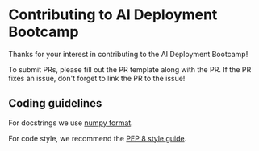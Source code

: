 # Contributing to AI Deployment Bootcamp

Thanks for your interest in contributing to the AI Deployment Bootcamp!

To submit PRs, please fill out the PR template along with the PR.
If the PR fixes an issue, don't forget to link the PR to the issue!

## Coding guidelines

For docstrings we use [numpy format](https://numpydoc.readthedocs.io/en/latest/format.html).

For code style, we recommend the [PEP 8 style guide](https://peps.python.org/pep-0008/).
